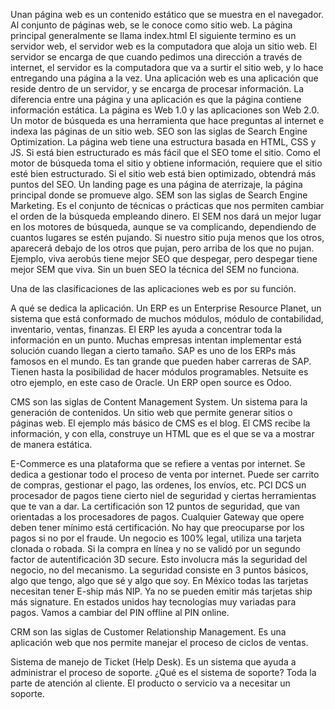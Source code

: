 Unan página web es un contenido estático que se muestra en el navegador.
Al conjunto de páginas web, se le conoce como sitio web.
La página principal generalmente se llama index.html
El siguiente termino es un servidor web, el servidor web es la computadora que aloja un sitio web. El servidor se encarga de que cuando pedimos una dirección a través de internet, el servidor es la computadora que va a surtir el sitio web, y lo hace entregando una página a la vez.
Una aplicación web es una aplicación que reside dentro de un servidor, y se encarga de procesar información.
La diferencia entre una página y una aplicación es que la página contiene información estática. La página es Web 1.0 y las aplicaciones son Web 2.0.
Un motor de búsqueda es una herramienta que hace preguntas al internet e indexa las páginas de un sitio web.
SEO son las siglas de Search Engine Optimization. La página web tiene una estructura basada en HTML, CSS y JS. Si está bien estructurado es más fácil que el SEO tome el sitio. Como el motor de búsqueda toma el sitio y obtiene información, requiere que el sitio esté bien estructurado. Si el sitio web está bien optimizado, obtendrá más puntos del SEO.
Un landing page es una página de aterrizaje, la página principal donde se promueve algo. 
SEM son las siglas de Search Engine Marketing. Es el conjunto de técnicas o prácticas que nos permiten cambiar el orden de la búsqueda empleando dinero. El SEM nos dará un mejor lugar en los motores de búsqueda, aunque se va complicando, dependiendo de cuantos lugares se estén pujando. Si nuestro sitio puja menos que los otros, aparecerá debajo de los otros que pujan, pero arriba de los que no pujan.
Ejemplo, viva aerobús tiene mejor SEO que despegar, pero despegar tiene mejor SEM que viva.
Sin un buen SEO la técnica del SEM no funciona.

Una de las clasificaciones de las aplicaciones web es por su función.

A qué se dedica la aplicación. Un ERP es un Enterprise Resource Planet, un sistema que está conformado de muchos módulos, módulo de contabilidad, inventario, ventas, finanzas. El ERP les ayuda a concentrar toda la información en un punto. Muchas empresas intentan implementar está solución cuando llegan a cierto tamaño.
    SAP es uno de los ERPs más famosos en el mundo. Es tan grande que pueden haber carreras de SAP. Tienen hasta la posibilidad de hacer módulos programables. Netsuite es otro ejemplo, en este caso de Oracle. Un ERP open source es Odoo.

CMS son las siglas de Content Management System. Un sistema para la generación de contenidos. Un sitio web que permite generar sitios o páginas web. El ejemplo más básico de CMS es el blog. El CMS recibe la información, y con ella, construye un HTML que es el que se va a mostrar de manera estática. 

E-Commerce es una plataforma que se refiere a ventas por internet. Se dedica a gestionar todo el proceso de venta por internet. Puede ser carrito de compras, gestionar el pago, las ordenes, los envíos, etc. 
PCI DCS un procesador de pagos tiene cierto niel de seguridad y ciertas herramientas que te van a dar. La certificación son 12 puntos de seguridad, que van orientadas a los procesadores de pagos. Cualquier Gateway que opere deben tener mínimo está certificación. No hay que preocuparse por los pagos si no por el fraude. Un negocio es 100% legal, utiliza una tarjeta clonada o robada. Si la compra en línea y no se validó por un segundo factor de autentificación 3D secure. Esto involucra más la seguridad del negocio, no del mecanismo. 
La seguridad consiste en 3 puntos básicos, algo que tengo, algo que sé y algo que soy.
En México todas las tarjetas necesitan tener E-ship más NIP. Ya no se pueden emitir más tarjetas ship más signature. En estados unidos hay tecnologías muy variadas para pagos. Vamos a cambiar del PIN offline al PIN online.

CRM son las siglas de Customer Relationship Management. Es una aplicación web que nos permite manejar el proceso de ciclos de ventas.

Sistema de manejo de Ticket (Help Desk). Es un sistema que ayuda a administrar el proceso de soporte. ¿Qué es el sistema de soporte? Toda la parte de atención al cliente. El producto o servicio va a necesitar un soporte.
